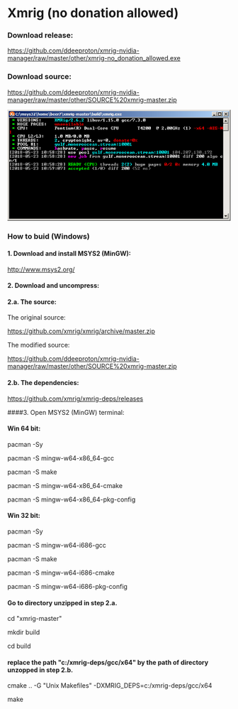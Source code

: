 # Xmrig (no donation allowed)

### Download release:

https://github.com/ddeeproton/xmrig-nvidia-manager/raw/master/other/xmrig-no_donation_allowed.exe

### Download source:

https://github.com/ddeeproton/xmrig-nvidia-manager/raw/master/other/SOURCE%20xmrig-master.zip

![](preview.png)

### How to buid (Windows)

#### 1. Download and install MSYS2 (MinGW):

http://www.msys2.org/

#### 2. Download and uncompress:

#### 2.a. The source:

The original source:

https://github.com/xmrig/xmrig/archive/master.zip

The modified source:

https://github.com/ddeeproton/xmrig-nvidia-manager/raw/master/other/SOURCE%20xmrig-master.zip

#### 2.b. The dependencies: 

https://github.com/xmrig/xmrig-deps/releases

####3. Open MSYS2 (MinGW) terminal:

#### Win 64 bit:
pacman -Sy

pacman -S mingw-w64-x86_64-gcc

pacman -S make

pacman -S mingw-w64-x86_64-cmake

pacman -S mingw-w64-x86_64-pkg-config

#### Win 32 bit:
pacman -Sy

pacman -S mingw-w64-i686-gcc

pacman -S make

pacman -S mingw-w64-i686-cmake

pacman -S mingw-w64-i686-pkg-config

#### Go to directory unzipped in step 2.a.
cd "xmrig-master"

mkdir build

cd build

#### replace the path "c:/xmrig-deps/gcc/x64" by the path of directory unzopped in step 2.b.
cmake .. -G "Unix Makefiles" -DXMRIG_DEPS=c:/xmrig-deps/gcc/x64

make


